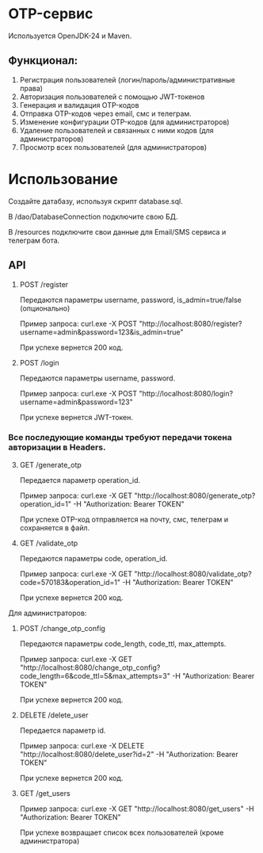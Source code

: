 # OTP-сервис
Используется OpenJDK-24 и Maven.

## Функционал:
1) Регистрация пользователей (логин/пароль/административные права)
2) Авторизация пользователей с помощью JWT-токенов
3) Генерация и валидация OTP-кодов
4) Отправка OTP-кодов через email, смс и телеграм.
5) Изменение конфигурации OTP-кодов (для администраторов)
6) Удаление пользователей и связанных с ними кодов (для администраторов)
7) Просмотр всех пользователей (для администраторов)


# Использование
Создайте датабазу, используя скрипт database.sql.

В /dao/DatabaseConnection подключите свою БД.

В /resources подключите свои данные для Email/SMS сервиса и телеграм бота.

## API
1) POST /register
   
   Передаются параметры username, password, is_admin=true/false (опционально)
   
   Пример запроса: curl.exe -X POST "http://localhost:8080/register?username=admin&password=123&is_admin=true"
   
   При успехе вернется 200 код.
2) POST /login
   
   Передаются параметры username, password.
   
   Пример запроса: curl.exe -X POST "http://localhost:8080/login?username=admin&password=123"
   
   При успехе вернется JWT-токен.
   
### Все последующие команды требуют передачи токена авторизации в Headers. 
3) GET /generate_otp
   
   Передается параметр operation_id.

   Пример запроса: curl.exe -X GET "http://localhost:8080/generate_otp?operation_id=1" -H "Authorization: Bearer TOKEN"

   При успехе OTP-код отправляется на почту, смс, телеграм и сохраняется в файл.
4) GET /validate_otp
   
   Передаются параметры code, operation_id.

   Пример запроса: curl.exe -X GET "http://localhost:8080/validate_otp?code=570183&operation_id=1" -H "Authorization: Bearer TOKEN"

   При успехе вернется 200 код.

Для администраторов:
1) POST /change_otp_config
   
   Передаются параметры code_length, code_ttl, max_attempts.

   Пример запроса: curl.exe -X GET "http://localhost:8080/change_otp_config?code_length=6&code_ttl=5&max_attempts=3" -H "Authorization: Bearer TOKEN"

   При успехе вернется 200 код.
2) DELETE /delete_user
   
   Передается параметр id.

   Пример запроса: curl.exe -X DELETE "http://localhost:8080/delete_user?id=2" -H "Authorization: Bearer TOKEN"

   При успехе вернется 200 код.
3) GET /get_users
   
   Пример запроса: curl.exe -X GET "http://localhost:8080/get_users" -H "Authorization: Bearer TOKEN"

   При успехе возвращает список всех пользователей (кроме администратора)
